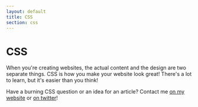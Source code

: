 ```yaml
---
layout: default
title: CSS
section: css
---
```


# CSS

When you're creating websites, the actual content and the design are two separate things. CSS is how you make your website look great! There's a lot to learn, but it's easier than you think!

Have a burning CSS question or an idea for an article? Contact me [on my website](http://www.andy-bell.com/about-me/contact/) or [on twitter](https://twitter.com/lazyrivr)!